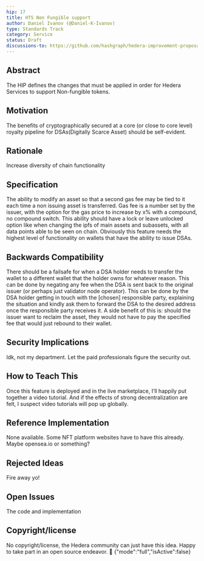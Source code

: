 ```yaml
---
hip: 17
title: HTS Non Fungible support
author: Daniel Ivanov (@Daniel-K-Ivanov)
type: Standards Track
category: Service
status: Draft
discussions-to: https://github.com/hashgraph/hedera-improvement-proposal/discussions/74
---
```


## Abstract

The HIP defines the changes that must be applied in order for Hedera Services to support Non-fungible tokens.

## Motivation

The benefits of cryptographically secured at a core (or close to core level) royalty pipeline for DSAs(Digitally Scarce Asset) should be self-evident.

## Rationale

Increase diversity of chain functionality

## Specification

The ability to modify an asset so that a second gas fee may be tied to it each time a non issuing asset is transferred.
Gas fee is a number set by the issuer, with the option for the gas price to increase by x% with a compound, no compound switch.
This ability should have a lock or leave unlocked option like when changing the ipfs of main assets and subassets, with all data points able to be seen on chain.
Obviously this feature needs the highest level of functionality on wallets that have the ability to issue DSAs.


## Backwards Compatibility

There should be a failsafe for when a DSA holder needs to transfer the wallet to a different wallet that the holder owns for whatever reason.  This can be done by negating any fee when the DSA is sent back to the original issuer (or perhaps just validator node operator).  This can be done by the DSA holder getting in touch with the [chosen] responsible party, explaining the situation and kindly ask them to forward the DSA to the desired address once the responsible party receives it.  A side benefit of this is: should the issuer want to reclaim the asset, they would not have to pay the specified fee that would just rebound to their wallet.

## Security Implications

Idk, not my department.  Let the paid professionals figure the security out.

## How to Teach This

Once this feature is deployed and in the live marketplace, I’ll happily put together a video tutorial.  And if the effects of strong decentralization are felt, I suspect video tutorials will pop up globally.

## Reference Implementation

None available.  Some NFT platform websites have to have this already.  Maybe opensea.io or something?

## Rejected Ideas

Fire away yo!

## Open Issues

The code and implementation

## Copyright/license

No copyright/license, the Hedera community can just have this idea.  Happy to take part in an open source endeavor. 🤙
{"mode":"full","isActive":false}
